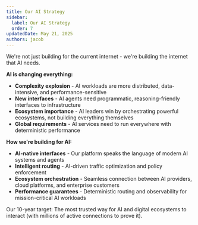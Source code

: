 ```yaml
---
title: Our AI Strategy
sidebar:
  label: Our AI Strategy
  order: 7
updatedDate: May 21, 2025
authors: jacob
---
```


We're not just building for the current internet - we're building the internet that AI needs.

**AI is changing everything:**
- **Complexity explosion** - AI workloads are more distributed, data-intensive, and performance-sensitive
- **New interfaces** - AI agents need programmatic, reasoning-friendly interfaces to infrastructure
- **Ecosystem importance** - AI leaders win by orchestrating powerful ecosystems, not building everything themselves
- **Global requirements** - AI services need to run everywhere with deterministic performance

**How we're building for AI:**
- **AI-native interfaces** - Our platform speaks the language of modern AI systems and agents
- **Intelligent routing** - AI-driven traffic optimization and policy enforcement
- **Ecosystem orchestration** - Seamless connection between AI providers, cloud platforms, and enterprise customers
- **Performance guarantees** - Deterministic routing and observability for mission-critical AI workloads

Our 10-year target: The most trusted way for AI and digital ecosystems to interact (with millions of active connections to prove it).